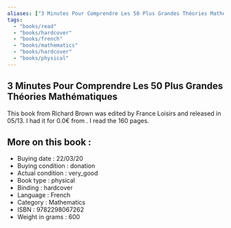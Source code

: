 ```yaml
---
aliases: ["3 Minutes Pour Comprendre Les 50 Plus Grandes Théories Mathématiques "] 
tags: 
  - "books/read" 
  - "books/hardcover" 
  - "books/french"
  - "books/mathematics"
  - "books/hardcover"
  - "books/physical"
---
```



## 3 Minutes Pour Comprendre Les 50 Plus Grandes Théories Mathématiques 
This book from Richard Brown was edited by France Loisirs and released in 05/13. I had it for 0.0€ from . I read the 160 pages.

## More on this book :
- Buying date : 22/03/20
- Buying condition : donation
- Actual condition : very_good
- Book type : physical
- Binding : hardcover
- Language : French
- Category : Mathematics
- ISBN : 9782298067262
- Weight in grams : 600
